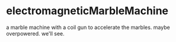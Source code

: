 # electromagneticMarbleMachine
 
a marble machine with a coil gun to accelerate the marbles. maybe overpowered. we'll see.